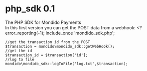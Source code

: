 php_sdk 0.1
=======

The PHP SDK for Mondido Payments    
In this first version you can get the POST data from a webhook:
    <?
    error_reporting(-1);
    include_once 'mondido_sdk.php';

    //get the transaction id from the POST
    $transaction = mondido\mondido_sdk::getWebHook();
    //get the id
    $transaction_id = $transaction['id'];
    //log to file
    mondido\mondido_sdk::logToFile('log.txt',$transaction);
